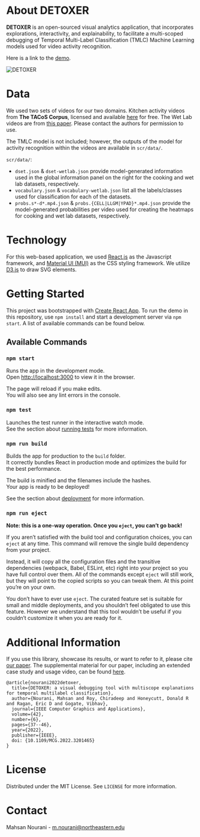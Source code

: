 # About DETOXER

**DETOXER** is an open-sourced visual analytics application, that incorporates explorations, interactivity, and explainability, to facilitate a multi-scoped debugging of Temporal Multi-Label Classification (TMLC) Machine Learning models used for video activity recognition. 

Here is a link to the [demo](https://indie.cise.ufl.edu/GlobalVis/).

![DETOXER](https://mahsan.page/static/media/XAI_3.2023b3c0e924b9ebea9b.png)

# Data

We used two sets of videos for our two domains. Kitchen activity videos from **The TACoS Corpus**, licensed and available [here](https://www.coli.uni-saarland.de/projects/smile/page.php?id=tacos) for free. The Wet Lab videos are from [this paper](https://ojs.aaai.org/index.php/AAAI/article/view/8939). Please contact the authors for permission to use.

The TMLC model is not included; however, the outputs of the model for activity recognition within the videos are available in `scr/data/`.

`scr/data/`:
- `dset.json` & `dset-wetlab.json` provide model-generated information used in the global information panel on the right for the cooking and wet lab datasets, respectively.
- `vocabulary.json` & `vocabulary-wetlab.json` list all the labels/classes used for classification for each of the datasets.
- `probs.s*-d*.mp4.json` & `probs.{CELL|LLGM|YPAD}*.mp4.json` provide the model-generated probabilities per video used for creating the heatmaps for cooking and wet lab datasets, respectively.

# Technology
For this web-based application, we used [React.js](https://react.dev/) as the Javascript framework, and [Material UI (MUI)](https://mui.com/) as the CSS styling framework. 
We utilize [D3.js](https://d3js.org) to draw SVG elements. 

# Getting Started

This project was bootstrapped with [Create React App](https://github.com/facebook/create-react-app).
To run the demo in this repository, use `npm install` and start a development server via `npm start`. A list of available commands can be found below.

## Available Commands
### `npm start`

Runs the app in the development mode.<br />
Open [http://localhost:3000](http://localhost:3000) to view it in the browser.

The page will reload if you make edits.<br />
You will also see any lint errors in the console.

### `npm test`

Launches the test runner in the interactive watch mode.<br />
See the section about [running tests](https://facebook.github.io/create-react-app/docs/running-tests) for more information.

### `npm run build`

Builds the app for production to the `build` folder.<br />
It correctly bundles React in production mode and optimizes the build for the best performance.

The build is minified and the filenames include the hashes.<br />
Your app is ready to be deployed!

See the section about [deployment](https://facebook.github.io/create-react-app/docs/deployment) for more information.

### `npm run eject`

**Note: this is a one-way operation. Once you `eject`, you can’t go back!**

If you aren’t satisfied with the build tool and configuration choices, you can `eject` at any time. This command will remove the single build dependency from your project.

Instead, it will copy all the configuration files and the transitive dependencies (webpack, Babel, ESLint, etc) right into your project so you have full control over them. All of the commands except `eject` will still work, but they will point to the copied scripts so you can tweak them. At this point you’re on your own.

You don’t have to ever use `eject`. The curated feature set is suitable for small and middle deployments, and you shouldn’t feel obligated to use this feature. However we understand that this tool wouldn’t be useful if you couldn’t customize it when you are ready for it.

# Additional Information
If you use this library, showcase its results, or want to refer to it, please cite [our paper](https://ieeexplore.ieee.org/abstract/document/9866547). The supplemental material for our paper, including an extended case study and usage video, can be found [here](https://ieeexplore.ieee.org/document/9866547/media#media).

```
@article{nourani2022detoxer,
  title={DETOXER: a visual debugging tool with multiscope explanations for temporal multilabel classification},
  author={Nourani, Mahsan and Roy, Chiradeep and Honeycutt, Donald R and Ragan, Eric D and Gogate, Vibhav},
  journal={IEEE Computer Graphics and Applications},
  volume={42},
  number={6},
  pages={37--46},
  year={2022},
  publisher={IEEE},
  doi: {10.1109/MCG.2022.3201465}
}
```

# License

Distributed under the MIT License. See `LICENSE` for more information.

# Contact

Mahsan Nourani - m.nourani@northeastern.edu
